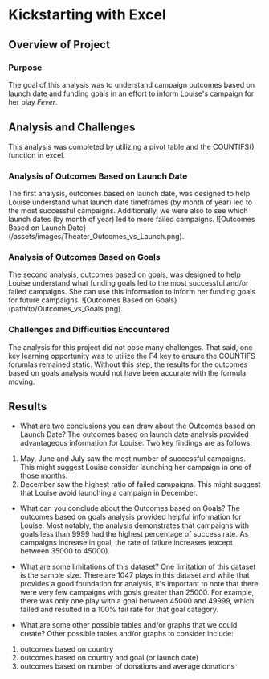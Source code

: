 # Kickstarting with Excel

## Overview of Project

### Purpose
The goal of this analysis was to understand campaign outcomes based on launch date and funding goals in an effort to inform Louise's campaign for her play *Fever*.

## Analysis and Challenges
This analysis was completed by utilizing a pivot table and the COUNTIFS() function in excel. 

### Analysis of Outcomes Based on Launch Date
The first analysis, outcomes based on launch date, was designed to help Louise understand what launch date timeframes (by month of year) led to the most successful campaigns. Additionally, we were also to see which launch dates (by month of  year) led to more failed campaigns. 
![Outcomes Based on Launch Date}(/assets/images/Theater_Outcomes_vs_Launch.png).

### Analysis of Outcomes Based on Goals
The second analysis, outcomes based on goals, was designed to help Louise understand what funding goals led to the most successful and/or failed campaigns. She can use this information to inform her funding goals for future campaigns.
![Outcomes Based on Goals}(path/to/Outcomes_vs_Goals.png).

### Challenges and Difficulties Encountered
The analysis for this project did not pose many challenges. That said, one key learning opportunity was to utilize the F4 key to ensure the COUNTIFS forumlas remained static. Without this step, the results for the outcomes based on goals analysis would not have been accurate with the formula moving.

## Results

- What are two conclusions you can draw about the Outcomes based on Launch Date?
The outcomes based on launch date analysis provided advantageous information for Louise. Two key findings are as follows: 
1) May, June and July saw the most number of successful campaigns. This might suggest Louise consider launching her campaign in one of those months. 
2) December saw the highest ratio of failed campaigns. This might suggest that Louise avoid launching a campaign in December. 

- What can you conclude about the Outcomes based on Goals?
The outcomes based on goals analysis provided helpful information for Louise. Most notably, the analysis demonstrates that campaigns with goals less than 9999 had the highest percentage of success rate. As campaigns increase in goal, the rate of failure increases (except between 35000 to 45000). 

- What are some limitations of this dataset?
One limitation of this dataset is the sample size. There are 1047 plays in this dataset and while that provides a good foundation for analysis, it's important to note that there were very few campaigns with gosls greater than 25000. For example, there was only one play with a goal between 45000 and 49999, which failed and resulted in a 100% fail rate for that goal category.

- What are some other possible tables and/or graphs that we could create?
Other possible tables and/or graphs to consider include: 
1) outcomes based on country
2) outcomes based on country and goal (or launch date)
3) outcomes based on number of donations and average donations
